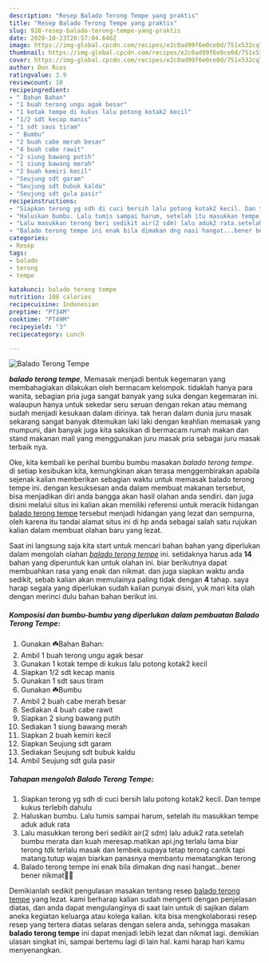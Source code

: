 ```yaml
---
description: "Resep Balado Terong Tempe yang praktis"
title: "Resep Balado Terong Tempe yang praktis"
slug: 928-resep-balado-terong-tempe-yang-praktis
date: 2020-10-23T20:57:04.646Z
image: https://img-global.cpcdn.com/recipes/e2c0ad99f6e0ce0d/751x532cq70/balado-terong-tempe-foto-resep-utama.jpg
thumbnail: https://img-global.cpcdn.com/recipes/e2c0ad99f6e0ce0d/751x532cq70/balado-terong-tempe-foto-resep-utama.jpg
cover: https://img-global.cpcdn.com/recipes/e2c0ad99f6e0ce0d/751x532cq70/balado-terong-tempe-foto-resep-utama.jpg
author: Don Rios
ratingvalue: 3.9
reviewcount: 10
recipeingredient:
- " Bahan Bahan"
- "1 buah terong ungu agak besar"
- "1 kotak tempe di kukus lalu potong kotak2 kecil"
- "1/2 sdt kecap manis"
- "1 sdt saus tiram"
- " Bumbu"
- "2 buah cabe merah besar"
- "4 buah cabe rawit"
- "2 siung bawang putih"
- "1 siung bawang merah"
- "2 buah kemiri kecil"
- "Seujung sdt garam"
- "Seujung sdt bubuk kaldu"
- "Seujung sdt gula pasir"
recipeinstructions:
- "Siapkan terong yg sdh di cuci bersih lalu potong kotak2 kecil. Dan tempe kukus terlebih dahulu"
- "Haluskan bumbu. Lalu tumis sampai harum, setelah itu masukkan tempe aduk aduk rata"
- "Lalu masukkan terong beri sedikit air(2 sdm) lalu aduk2 rata.setelah bumbu merata dan kuah meresap.matikan api.jng terlalu lama biar terong tdk terlalu masak dan lembek.supaya tetap terong cantik tapi matang.tutup wajan biarkan panasnya membantu mematangkan terong"
- "Balado terong tempe ini enak bila dimakan dng nasi hangat...bener bener nikmat💞😍"
categories:
- Resep
tags:
- balado
- terong
- tempe

katakunci: balado terong tempe 
nutrition: 108 calories
recipecuisine: Indonesian
preptime: "PT34M"
cooktime: "PT49M"
recipeyield: "3"
recipecategory: Lunch

---
```



![Balado Terong Tempe](https://img-global.cpcdn.com/recipes/e2c0ad99f6e0ce0d/751x532cq70/balado-terong-tempe-foto-resep-utama.jpg)

<b><i>balado terong tempe</i></b>, Memasak menjadi bentuk kegemaran yang membahagiakan dilakukan oleh bermacam kelompok. tidaklah hanya para wanita, sebagian pria juga sangat banyak yang suka dengan kegemaran ini. walaupun hanya untuk sekedar seru seruan dengan rekan atau memang sudah menjadi kesukaan dalam dirinya. tak heran dalam dunia juru masak sekarang sangat banyak ditemukan laki laki dengan keahlian memasak yang mumpuni, dan banyak juga kita saksikan di bermacam rumah makan dan stand makanan mall yang menggunakan juru masak pria sebagai juru masak terbaik nya.

Oke, kita kembali ke perihal bumbu bumbu masakan <i>balado terong tempe</i>. di setiap kesibukan kita, kemungkinan akan terasa menggembirakan apabila sejenak kalian memberikan sebagian waktu untuk memasak balado terong tempe ini. dengan kesuksesan anda dalam membuat makanan tersebut, bisa menjadikan diri anda bangga akan hasil olahan anda sendiri. dan juga disini melalui situs ini kalian akan memiliki referensi untuk meracik hidangan <u>balado terong tempe</u> tersebut menjadi hidangan yang lezat dan sempurna, oleh karena itu tandai alamat situs ini di hp anda sebagai salah satu rujukan kalian dalam membuat olahan baru yang lezat.




Saat ini langsung saja kita start untuk mencari bahan bahan yang diperlukan dalam mengolah olahan <u><i>balado terong tempe</i></u> ini. setidaknya harus ada <b>14</b> bahan yang diperuntuk kan untuk olahan ini. biar berikutnya dapat membuahkan rasa yang enak dan nikmat. dan juga siapkan waktu anda sedikit, sebab kalian akan memulainya paling tidak dengan <b>4</b> tahap. saya harap segala yang diperlukan sudah kalian punyai disini, yuk mari kita olah dengan merinci dulu bahan bahan berikut ini.

<!--inarticleads1-->

##### Komposisi dan bumbu-bumbu yang diperlukan dalam pembuatan Balado Terong Tempe:

1. Gunakan  ☘️Bahan Bahan:
1. Ambil 1 buah terong ungu agak besar
1. Gunakan 1 kotak tempe di kukus lalu potong kotak2 kecil
1. Siapkan 1/2 sdt kecap manis
1. Gunakan 1 sdt saus tiram
1. Gunakan  ☘️Bumbu
1. Ambil 2 buah cabe merah besar
1. Sediakan 4 buah cabe rawit
1. Siapkan 2 siung bawang putih
1. Sediakan 1 siung bawang merah
1. Siapkan 2 buah kemiri kecil
1. Siapkan Seujung sdt garam
1. Sediakan Seujung sdt bubuk kaldu
1. Ambil Seujung sdt gula pasir




<!--inarticleads2-->

##### Tahapan mengolah Balado Terong Tempe:

1. Siapkan terong yg sdh di cuci bersih lalu potong kotak2 kecil. Dan tempe kukus terlebih dahulu
1. Haluskan bumbu. Lalu tumis sampai harum, setelah itu masukkan tempe aduk aduk rata
1. Lalu masukkan terong beri sedikit air(2 sdm) lalu aduk2 rata.setelah bumbu merata dan kuah meresap.matikan api.jng terlalu lama biar terong tdk terlalu masak dan lembek.supaya tetap terong cantik tapi matang.tutup wajan biarkan panasnya membantu mematangkan terong
1. Balado terong tempe ini enak bila dimakan dng nasi hangat...bener bener nikmat💞😍




Demikianlah sedikit pengulasan masakan tentang resep <u>balado terong tempe</u> yang lezat. kami berharap kalian sudah mengerti dengan penjelasan diatas, dan anda dapat mengulanginya di saat lain untuk di sajikan dalam aneka kegiatan keluarga atau kolega kalian. kita bisa mengkolaborasi resep resep yang tertera diatas selaras dengan selera anda, sehingga masakan <b>balado terong tempe</b> ini dapat menjadi lebih lezat dan nikmat lagi. demikian ulasan singkat ini, sampai bertemu lagi di lain hal. kami harap hari kamu menyenangkan.

